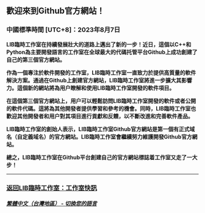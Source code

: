 ## 歡迎來到Github官方網站！
### 中國標準時間 [UTC+8]：2023年8月7日 
**LIB臨時工作室在持續發展壯大的道路上邁出了新的一步！近日，這個以C++和Python為主要開發語言的工作室在全球最大的代碼托管平台Github上成功創建了自己的第三個官方網站。**

**作為一個專注於軟件開發的工作室，LIB臨時工作室一直致力於提供高質量的軟件解決方案。通過在Github上創建官方網站，LIB臨時工作室將進一步擴大其影響力。這個新的網站將為用户瞭解和使用LIB臨時工作室開發的軟件項目。**

**在這個第三個官方網站上，用户可以輕鬆訪問LIB臨時工作室開發的軟件或者公開的軟件代碼。這將為其他開發者提供學習和參考的機會。同時，LIB臨時工作室也歡迎其他開發者和用户對其項目進行貢獻和反饋，以不斷改進和完善軟件產品。**

**LIB臨時工作室的創始人表示，LIB臨時工作室Github官方網站是第一個有正式域名（自定義域名）的官方網站。LIB臨時工作室會繼續努力維護開發Github官方網站。**


**總之，LIB臨時工作室在Github平台創建自己的官方網站標誌着工作室又走了一大步！**

---


### [返回LIB臨時工作室：工作室快訊](https://libps.github.io/zh-tw/News)

##### [繁體中文（台灣地區） - 切換您的語言](https://libps.github.io/index)
